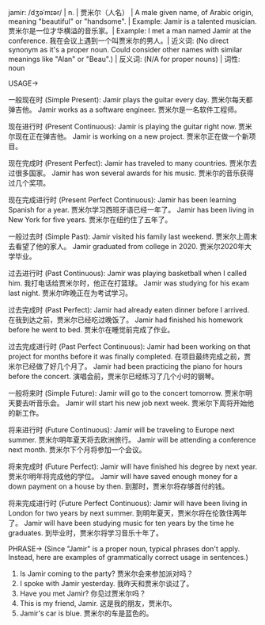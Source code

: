 jamir: /dʒəˈmɪər/ | n. | 贾米尔（人名） | A male given name, of Arabic origin, meaning "beautiful" or "handsome". | Example: Jamir is a talented musician. 贾米尔是一位才华横溢的音乐家。| Example: I met a man named Jamir at the conference. 我在会议上遇到一个叫贾米尔的男人。| 近义词: (No direct synonym as it's a proper noun. Could consider other names with similar meanings like "Alan" or "Beau".) | 反义词:  (N/A for proper nouns) | 词性: noun

USAGE->

一般现在时 (Simple Present):
Jamir plays the guitar every day. 贾米尔每天都弹吉他。
Jamir works as a software engineer. 贾米尔是一名软件工程师。

现在进行时 (Present Continuous):
Jamir is playing the guitar right now. 贾米尔现在正在弹吉他。
Jamir is working on a new project. 贾米尔正在做一个新项目。

现在完成时 (Present Perfect):
Jamir has traveled to many countries. 贾米尔去过很多国家。
Jamir has won several awards for his music. 贾米尔的音乐获得过几个奖项。

现在完成进行时 (Present Perfect Continuous):
Jamir has been learning Spanish for a year. 贾米尔学习西班牙语已经一年了。
Jamir has been living in New York for five years. 贾米尔在纽约住了五年了。

一般过去时 (Simple Past):
Jamir visited his family last weekend. 贾米尔上周末去看望了他的家人。
Jamir graduated from college in 2020. 贾米尔2020年大学毕业。

过去进行时 (Past Continuous):
Jamir was playing basketball when I called him. 我打电话给贾米尔时，他正在打篮球。
Jamir was studying for his exam last night. 贾米尔昨晚正在为考试学习。

过去完成时 (Past Perfect):
Jamir had already eaten dinner before I arrived. 在我到达之前，贾米尔已经吃过晚饭了。
Jamir had finished his homework before he went to bed. 贾米尔在睡觉前完成了作业。


过去完成进行时 (Past Perfect Continuous):
Jamir had been working on that project for months before it was finally completed. 在项目最终完成之前，贾米尔已经做了好几个月了。
Jamir had been practicing the piano for hours before the concert. 演唱会前，贾米尔已经练习了几个小时的钢琴。


一般将来时 (Simple Future):
Jamir will go to the concert tomorrow. 贾米尔明天要去听音乐会。
Jamir will start his new job next week. 贾米尔下周将开始他的新工作。

将来进行时 (Future Continuous):
Jamir will be traveling to Europe next summer. 贾米尔明年夏天将去欧洲旅行。
Jamir will be attending a conference next month. 贾米尔下个月将参加一个会议。

将来完成时 (Future Perfect):
Jamir will have finished his degree by next year. 贾米尔明年将完成他的学位。
Jamir will have saved enough money for a down payment on a house by then. 到那时，贾米尔将存够首付的钱。

将来完成进行时 (Future Perfect Continuous):
Jamir will have been living in London for two years by next summer. 到明年夏天，贾米尔将在伦敦住两年了。
Jamir will have been studying music for ten years by the time he graduates. 到毕业时，贾米尔将学习音乐十年了。


PHRASE->
(Since "Jamir" is a proper noun, typical phrases don't apply.  Instead, here are examples of grammatically correct usage in sentences.)

1. Is Jamir coming to the party? 贾米尔会来参加派对吗？
2. I spoke with Jamir yesterday. 我昨天和贾米尔谈过了。
3. Have you met Jamir? 你见过贾米尔吗？
4. This is my friend, Jamir. 这是我的朋友，贾米尔。
5. Jamir's car is blue. 贾米尔的车是蓝色的。 
